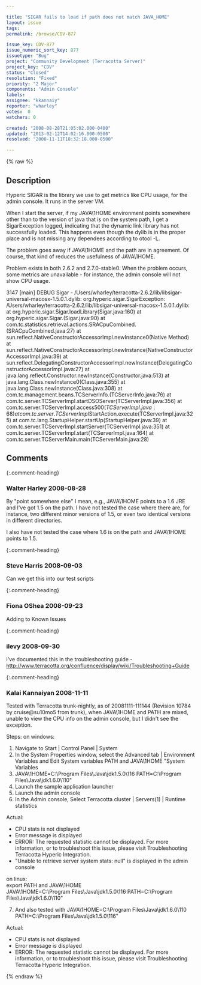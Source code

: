 ```yaml
---

title: "SIGAR fails to load if path does not match JAVA_HOME"
layout: issue
tags: 
permalink: /browse/CDV-877

issue_key: CDV-877
issue_numeric_sort_key: 877
issuetype: "Bug"
project: "Community Development (Terracotta Server)"
project_key: "CDV"
status: "Closed"
resolution: "Fixed"
priority: "2 Major"
components: "Admin Console"
labels: 
assignee: "kkannaiy"
reporter: "wharley"
votes:  0
watchers: 0

created: "2008-08-28T21:05:02.000-0400"
updated: "2013-02-12T14:02:16.000-0500"
resolved: "2008-11-11T18:32:18.000-0500"

---
```




{% raw %}



## Description

<div markdown="1" class="description">

Hyperic SIGAR is the library we use to get metrics like CPU usage, for the admin console.  It runs in the server VM.

When I start the server, if my JAVA\1HOME environment points somewhere other than to the version of java that is on the system path, I get a SigarException logged, indicating that the dynamic link library has not successfully loaded.  This happens even though the dylib is in the proper place and is not missing any dependees according to otool -L.

The problem goes away if JAVA\1HOME and the path are in agreement.  Of course, that kind of reduces the usefulness of JAVA\1HOME.

Problem exists in both 2.6.2 and 2.7.0-stable0.  When the problem occurs, some metrics are unavailable - for instance, the admin console will not show CPU usage.

3147 [main] DEBUG Sigar  - /Users/wharley/terracotta-2.6.2/lib/libsigar-universal-macosx-1.5.0.1.dylib: 
org.hyperic.sigar.SigarException: /Users/wharley/terracotta-2.6.2/lib/libsigar-universal-macosx-1.5.0.1.dylib: 
	at org.hyperic.sigar.Sigar.loadLibrary(Sigar.java:160)
	at org.hyperic.sigar.Sigar.<clinit>(Sigar.java:90)
	at com.tc.statistics.retrieval.actions.SRACpuCombined.<init>(SRACpuCombined.java:27)
	at sun.reflect.NativeConstructorAccessorImpl.newInstance0(Native Method)
	at sun.reflect.NativeConstructorAccessorImpl.newInstance(NativeConstructorAccessorImpl.java:39)
	at sun.reflect.DelegatingConstructorAccessorImpl.newInstance(DelegatingConstructorAccessorImpl.java:27)
	at java.lang.reflect.Constructor.newInstance(Constructor.java:513)
	at java.lang.Class.newInstance0(Class.java:355)
	at java.lang.Class.newInstance(Class.java:308)
	at com.tc.management.beans.TCServerInfo.<init>(TCServerInfo.java:76)
	at com.tc.server.TCServerImpl.startDSOServer(TCServerImpl.java:356)
	at com.tc.server.TCServerImpl.access$500(TCServerImpl.java:68)
	at com.tc.server.TCServerImpl$StartAction.execute(TCServerImpl.java:325)
	at com.tc.lang.StartupHelper.startUp(StartupHelper.java:39)
	at com.tc.server.TCServerImpl.startServer(TCServerImpl.java:351)
	at com.tc.server.TCServerImpl.start(TCServerImpl.java:164)
	at com.tc.server.TCServerMain.main(TCServerMain.java:28)


</div>

## Comments


{:.comment-heading}
### **Walter Harley** <span class="date">2008-08-28</span>

<div markdown="1" class="comment">

By "point somewhere else" I mean, e.g., JAVA\1HOME points to a 1.6 JRE and I've got 1.5 on the path.  I have not tested the case where there are, for instance, two different minor versions of 1.5, or even two identical versions in different directories.

I also have not tested the case where 1.6 is on the path and JAVA\1HOME points to 1.5.

</div>


{:.comment-heading}
### **Steve Harris** <span class="date">2008-09-03</span>

<div markdown="1" class="comment">

Can we get this into our test scripts

</div>


{:.comment-heading}
### **Fiona OShea** <span class="date">2008-09-23</span>

<div markdown="1" class="comment">

Adding to Known Issues

</div>


{:.comment-heading}
### **ilevy** <span class="date">2008-09-30</span>

<div markdown="1" class="comment">

i've documented this in the troubleshooting guide -
http://www.terracotta.org/confluence/display/wiki/Troubleshooting+Guide

</div>


{:.comment-heading}
### **Kalai Kannaiyan** <span class="date">2008-11-11</span>

<div markdown="1" class="comment">

Tested with  Terracotta trunk-nightly, as of 20081111-111144 (Revision 10784 by cruise@su10mo5 from trunk), when JAVA\1HOME and PATH are mixed, unable to view the CPU info on the admin console, but I didn't see the exception.

Steps:
on windows: 		
1. Navigate to Start | Control Panel | System	
2. In the System Properties window, select the Advanced tab | Environment Variables  and Edit System variables PATH and JAVA\1HOME		"System Variables
3. JAVA\1HOME=C:\Program Files\Java\jdk1.5.0\116
PATH=C:\Program Files\Java\jdk1.6.0\110"
4. Launch the sample application launcher
5. Launch the admin console
6. In the Admin console, Select Terracotta cluster | Servers(1) | Runtime statistics		

Actual: 
- CPU stats is not displayed
- Error message is displayed 
- ERROR: The requested statistic cannot be displayed. 
For more information, or to troubleshoot this issue, please visit Troubleshooting Terracotta Hyperic Integration.
- "Unable to retrieve server system stats: null" is displayed in the admin console
	
on linux:		
export PATH and JAVA\1HOME		
JAVA\1HOME=C:\Program Files\Java\jdk1.5.0\116
PATH=C:\Program Files\Java\jdk1.6.0\110"

7. And also tested with 
JAVA\1HOME=C:\Program Files\Java\jdk1.6.0\110
PATH=C:\Program Files\Java\jdk1.5.0\116"

Actual: 
- CPU stats is not displayed
- Error message is displayed 
- ERROR: The requested statistic cannot be displayed. 
For more information, or to troubleshoot this issue, please visit Troubleshooting Terracotta Hyperic Integration.

</div>



{% endraw %}
